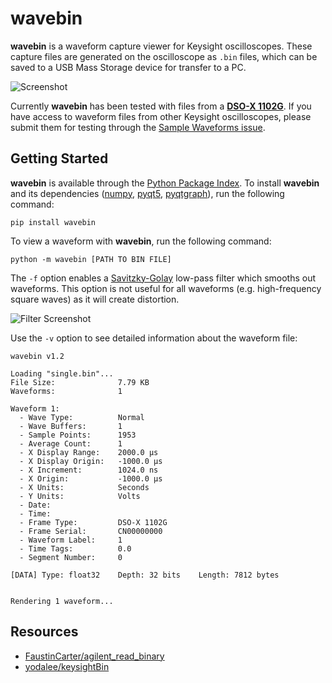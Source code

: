 # wavebin

**wavebin** is a waveform capture viewer for Keysight oscilloscopes. These capture files are generated on the oscilloscope as ``.bin`` files, which can be saved to a USB Mass Storage device for transfer to a PC.

![Screenshot](https://github.com/sam210723/wavebin/raw/master/screenshot.png)

Currently **wavebin** has been tested with files from a [**DSO-X 1102G**](https://www.keysight.com/en/pdx-2766207-pn-DSOX1102G/oscilloscope-70-100-mhz-2-analog-channels). If you have access to waveform files from other Keysight oscilloscopes, please submit them for testing through the [Sample Waveforms issue](https://github.com/sam210723/wavebin/issues/1).

## Getting Started

**wavebin** is available through the [Python Package Index](https://pypi.org/project/wavebin/). To install **wavebin** and its dependencies ([numpy](https://numpy.org/), [pyqt5](https://pypi.org/project/PyQt5/), [pyqtgraph](http://www.pyqtgraph.org/)), run the following command:

```
pip install wavebin
```

To view a waveform with **wavebin**, run the following command:

```
python -m wavebin [PATH TO BIN FILE]
```

The ``-f`` option enables a [Savitzky-Golay](https://web.archive.org/web/20150710002613/http://wiki.scipy.org:80/Cookbook/SavitzkyGolay) low-pass filter which smooths out waveforms. This option is not useful for all waveforms (e.g. high-frequency square waves) as it will create distortion.

![Filter Screenshot](filter.png)

Use the ``-v`` option to see detailed information about the waveform file:

```
wavebin v1.2

Loading "single.bin"...
File Size:              7.79 KB
Waveforms:              1

Waveform 1:
  - Wave Type:          Normal
  - Wave Buffers:       1
  - Sample Points:      1953
  - Average Count:      1
  - X Display Range:    2000.0 μs
  - X Display Origin:   -1000.0 μs
  - X Increment:        1024.0 ns
  - X Origin:           -1000.0 μs
  - X Units:            Seconds
  - Y Units:            Volts
  - Date:
  - Time:
  - Frame Type:         DSO-X 1102G
  - Frame Serial:       CN00000000
  - Waveform Label:     1
  - Time Tags:          0.0
  - Segment Number:     0

[DATA] Type: float32    Depth: 32 bits    Length: 7812 bytes


Rendering 1 waveform...
```

## Resources

- [FaustinCarter/agilent_read_binary](https://github.com/FaustinCarter/agilent_read_binary)
- [yodalee/keysightBin](https://github.com/yodalee/keysightBin/)
